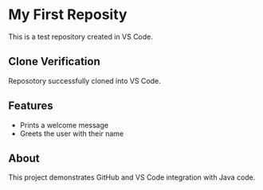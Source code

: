 # My First Reposity
This is a test repository created in VS Code.

## Clone Verification
Reposotory successfully cloned into VS Code.

## Features
- Prints a welcome message
- Greets the user with their name
## About
This project demonstrates GitHub and VS Code integration with Java code.